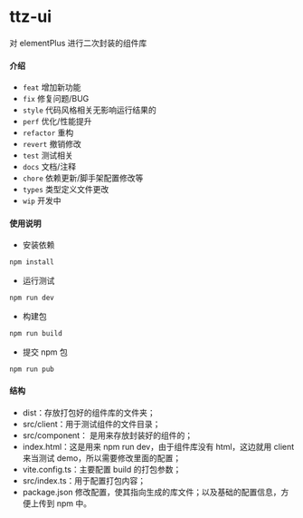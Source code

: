 # ttz-ui

对 elementPlus 进行二次封装的组件库

#### 介绍

- `feat` 增加新功能
- `fix` 修复问题/BUG
- `style` 代码风格相关无影响运行结果的
- `perf` 优化/性能提升
- `refactor` 重构
- `revert` 撤销修改
- `test` 测试相关
- `docs` 文档/注释
- `chore` 依赖更新/脚手架配置修改等
- `types` 类型定义文件更改
- `wip` 开发中

#### 使用说明

- 安装依赖

```bash
npm install
```

- 运行测试

```bash
npm run dev
```

- 构建包

```bash
npm run build
```

- 提交 npm 包

```bash
npm run pub
```

#### 结构

- dist：存放打包好的组件库的文件夹；
- src/client：用于测试组件的文件目录；
- src/component： 是用来存放封装好的组件的；
- index.html：这是用来 npm run dev，由于组件库没有 html，这边就用 client 来当测试 demo，所以需要修改里面的配置；
- vite.config.ts：主要配置 build 的打包参数；
- src/index.ts：用于配置打包内容；
- package.json 修改配置，使其指向生成的库文件；以及基础的配置信息，方便上传到 npm 中。
